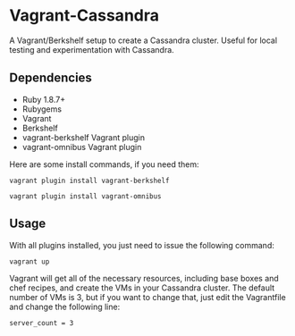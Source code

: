 # Vagrant-Cassandra

A Vagrant/Berkshelf setup to create a Cassandra cluster. Useful for local testing and experimentation with Cassandra. 

## Dependencies

* Ruby 1.8.7+
* Rubygems
* Vagrant
* Berkshelf
* vagrant-berkshelf Vagrant plugin
* vagrant-omnibus Vagrant plugin

Here are some install commands, if you need them:

    vagrant plugin install vagrant-berkshelf

    vagrant plugin install vagrant-omnibus

## Usage

With all plugins installed, you just need to issue the following command:

    vagrant up

Vagrant will get all of the necessary resources, including base boxes and chef recipes, and create the VMs in your Cassandra cluster. The default number of VMs is 3, but if you want to change that, just edit the Vagrantfile and change the following line:

    server_count = 3

